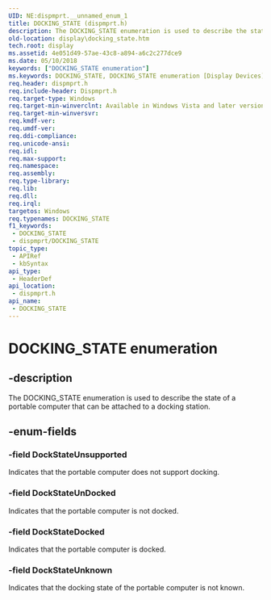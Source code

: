 ```yaml
---
UID: NE:dispmprt.__unnamed_enum_1
title: DOCKING_STATE (dispmprt.h)
description: The DOCKING_STATE enumeration is used to describe the state of a portable computer that can be attached to a docking station.
old-location: display\docking_state.htm
tech.root: display
ms.assetid: 4e051d49-57ae-43c8-a894-a6c2c277dce9
ms.date: 05/10/2018
keywords: ["DOCKING_STATE enumeration"]
ms.keywords: DOCKING_STATE, DOCKING_STATE enumeration [Display Devices], DmEnums_1a20e5b4-8df9-4298-8661-d7697d99e139.xml, DockStateDocked, DockStateUnDocked, DockStateUnknown, DockStateUnsupported, display.docking_state, dispmprt/DOCKING_STATE, dispmprt/DockStateDocked, dispmprt/DockStateUnDocked, dispmprt/DockStateUnknown, dispmprt/DockStateUnsupported
req.header: dispmprt.h
req.include-header: Dispmprt.h
req.target-type: Windows
req.target-min-winverclnt: Available in Windows Vista and later versions of the Windows operating systems.
req.target-min-winversvr: 
req.kmdf-ver: 
req.umdf-ver: 
req.ddi-compliance: 
req.unicode-ansi: 
req.idl: 
req.max-support: 
req.namespace: 
req.assembly: 
req.type-library: 
req.lib: 
req.dll: 
req.irql: 
targetos: Windows
req.typenames: DOCKING_STATE
f1_keywords:
 - DOCKING_STATE
 - dispmprt/DOCKING_STATE
topic_type:
 - APIRef
 - kbSyntax
api_type:
 - HeaderDef
api_location:
 - dispmprt.h
api_name:
 - DOCKING_STATE
---
```


# DOCKING_STATE enumeration


## -description

The DOCKING_STATE enumeration is used to describe the state of a portable computer that can be attached to a docking station.

## -enum-fields

### -field DockStateUnsupported

Indicates that the portable computer does not support docking.

### -field DockStateUnDocked

Indicates that the portable computer is not docked.

### -field DockStateDocked

Indicates that the portable computer is docked.

### -field DockStateUnknown

Indicates that the docking state of the portable computer is not known.

